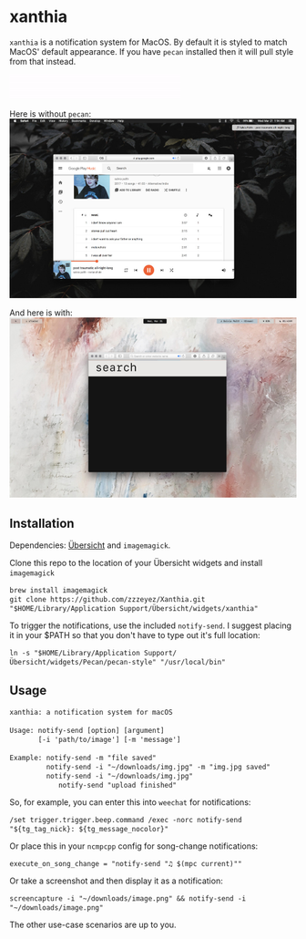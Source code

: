 # xanthia
`xanthia` is a notification system for MacOS.  By default it is styled to match MacOS' default appearance.  If you have `pecan` installed then it will pull style from that instead.

![Screenshot 1](/screenshots/1.gif)

Here is without `pecan`:
![Screenshot_2](/screenshots/screenshot1.jpg)

And here is with:
![Screenshot_3](/screenshots/screenshot2.jpg)

## Installation
Dependencies: [Übersicht](http://tracesof.net/uebersicht/) and `imagemagick`.

Clone this repo to the location of your Übersicht widgets and install `imagemagick`
```
brew install imagemagick
git clone https://github.com/zzzeyez/Xanthia.git "$HOME/Library/Application Support/Übersicht/widgets/xanthia"
```

To trigger the notifications, use the included `notify-send`.  I suggest placing it in your $PATH so that you don't have to type out it's full location:

```
ln -s "$HOME/Library/Application Support/Übersicht/widgets/Pecan/pecan-style" "/usr/local/bin"
```

## Usage
```
xanthia: a notification system for macOS

Usage: notify-send [option] [argument]
       [-i 'path/to/image'] [-m 'message']
       
Example: notify-send -m "file saved"
         notify-send -i "~/downloads/img.jpg" -m "img.jpg saved"
         notify-send -i "~/downloads/img.jpg"
	        notify-send "upload finished"
 ```

So, for example, you can enter this into `weechat` for notifications:

```
/set trigger.trigger.beep.command /exec -norc notify-send "${tg_tag_nick}: ${tg_message_nocolor}"
```

Or place this in your `ncmpcpp` config for song-change notifications:

```
execute_on_song_change = "notify-send "♫ $(mpc current)""
```

Or take a screenshot and then display it as a notification:

```
screencapture -i "~/downloads/image.png" && notify-send -i "~/downloads/image.png"
```

The other use-case scenarios are up to you.
